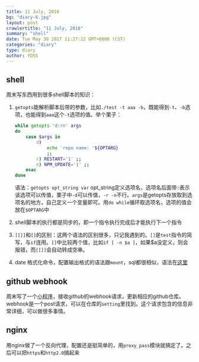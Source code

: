 ```yaml
---
title: 11 July, 2016
bg: "diary-6.jpg"
layout: post
crawlertitle: "11 July, 2016"
summary: "shell"
date: Tue May 30 2017 11:27:22 GMT+0800 (CST)
categories: "diary"
type: diary
author: YDSS
---
```


## shell

周末写东西用到很多shell脚本的知识：

1. `getopts`能解析脚本后带的参数，比如`./test -t aaa -b`，既能得到`-t`、`-b`选项，也能得到`aaa`这个`-t`选项的值。举个栗子：

    ```bash
    while getopts 'd:rn' args
    do
        case $args in
            d) 
                echo 'repo name: '${OPTARG} 
                ;;
            r) RESTART='1' ;;
            n) NPM_UPDATE='1' ;;
        esac
    done
    ```
    
    语法：`getopts opt_string var` opt_string定义选项名，选项名后面带`:`表示该选项可以传值，栗子中`-d`可以传值，`-r -n`不行。`args`是getopts存放取到选项名的地方，自己定义一个变量即可。用`do while`循环取选项名，选项的值会放在`$OPTARG`中
    
2. shell脚本的执行都是同步的，即一个指令执行完成后才能执行下一个指令
3. `[[]]`和`[]`的区别：这两个语法的区别很多，只记我遇到的。`[]`是`test`指令的简写，与`if`连用。`[]`中比较两个值，比如`if [ -n $a ]`，如果$a没定义，则会报错，而`[[]]`会自动转成空串。
3. date 格式化命令，配置输出格式的语法跟`mount`，sql都很相似，语法在[这里](http://blog.sina.com.cn/s/blog_61c006ea0100mgxe.html)

## github webhook

周末写了一个[小程序](https://github.com/YDSS/webhook-transit-service)，接收github的webhook请求，更新相应的github仓库。webhook是一个post请求，可以在仓库的`setting`里找到。这个请求包含的信息非常详细，可以做很多事情。

## nginx

用nginx做了一个反向代理，配置还是挺简单的，用`proxy_pass`模块就搞定了。之后可以把`https`和`http2.0`搞起来

